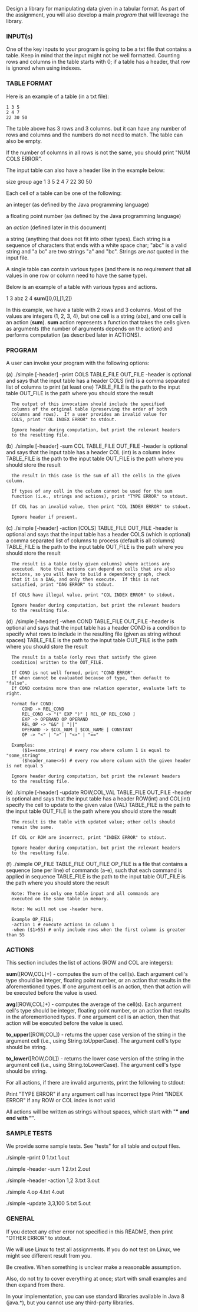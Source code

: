 
Design a library for manipulating data given in a tabular format.  As
part of the assignment, you will also develop a main *program* that
will leverage the library.


### INPUT(s)

One of the key inputs to your program is going to be a txt file that
contains a table.  Keep in mind that the input might not be well
formatted.  Counting rows and columns in the table starts with 0; if a
table has a header, that row is ignored when using indexes.


### TABLE FORMAT

Here is an example of a table (in a txt file):

```
1 3 5
2 4 7
22 30 50
```

The table above has 3 rows and 3 columns. but it can have any number
of rows and columns and the numbers do not need to match.  The table
can also be empty.

If the number of columns in all rows is not the same, you should print
"NUM COLS ERROR".

The input table can also have a header like in the example below:

size group age
1 3 5
2 4 7
22 30 50

Each cell of a table can be one of the following:

  an integer (as defined by the Java programming language)

  a floating point number (as defined by the Java programming language)

  an *action* (defined later in this document)

  a string (anything that does not fit into other types).  Each string
  is a sequence of characters that ends with a white space char; "abc"
  is a valid string and "a bc" are two strings "a" and "bc".  Strings
  are *not* quoted in the input file.

A single table can contain various types (and there is no requirement
that all values in one row or column need to have the same type).

Below is an example of a table with various types and actions.

1 3 abz
2 4 __sum__([0,0],[1,2])

In this example, we have a table with 2 rows and 3 columns.  Most of
the values are integers (1, 2, 3, 4), but one cell is a string (abz),
and one cell is an action (__sum__).  __sum__ action represents a
function that takes the cells given as arguments (the number of
arguments depends on the action) and performs computation (as
described later in ACTIONS).


### PROGRAM

A user can invoke your program with the following options:

  (a) ./simple [-header] -print COLS TABLE_FILE OUT_FILE
      -header is optional and says that the input table has a header
      COLS (int) is a comma separated list of columns to print (at least one)
      TABLE_FILE is the path to the input table
      OUT_FILE is the path where you should store the result

      The output of this invocation should include the specified
      columns of the original table (preserving the order of both
      columns and rows).  If a user provides an invalid value for
      COLS, print "COL INDEX ERROR" to stdout.

      Ignore header during computation, but print the relevant headers
      to the resulting file.

  (b) ./simple [-header] -sum COL TABLE_FILE OUT_FILE
      -header is optional and says that the input table has a header
      COL (int) is a column index
      TABLE_FILE is the path to the input table
      OUT_FILE is the path where you should store the result

      The result in this case is the sum of all the cells in the given column.

      If types of any cell in the column cannot be used for the sum
      function (i.e., strings and actions), print "TYPE ERROR" to stdout.

      If COL has an invalid value, then print "COL INDEX ERROR" to stdout.

      Ignore header if present.

   (c) ./simple [-header] -action [COLS] TABLE_FILE OUT_FILE
      -header is optional and says that the input table has a header
      COLS (which is optional) a comma separated list of columns to process (default is all columns)
      TABLE_FILE is the path to the input table
      OUT_FILE is the path where you should store the result

      The result is a table (only given columns) where actions are
      executed.  Note that actions can depend on cells that are also
      actions, so you will have to build a dependency graph, check
      that it is a DAG, and only then execute.  If this is not
      satisfied, print "DAG ERROR" to stdout.

      If COLS have illegal value, print "COL INDEX ERROR" to stdout.

      Ignore header during computation, but print the relevant headers 
      to the resulting file.

   (d) ./simple [-header] -when COND TABLE_FILE OUT_FILE
      -header is optional and says that the input table has a header
      COND is a condition to specify what rows to include in the resulting file (given as string without spaces)
      TABLE_FILE is the path to the input table
      OUT_FILE is the path where you should store the result

      The result is a table (only rows that satisfy the given
      condition) written to the OUT_FILE.

      If COND is not well formed, print "COND ERROR".
      If when cannot be evaluated because of type, then default to "false".
      If COND contains more than one relation operator, evaluate left to right.

      Format for COND:
          COND -> REL_COND
          REL_COND -> "(" EXP ")" [ REL_OP REL_COND ]
          EXP -> OPERAND OP OPERAND
          REL_OP -> "&&" | "||"
          OPERAND -> $COL_NUM | $COL_NAME | CONSTANT
          OP -> "<" | ">" | "<>" | "=="

      Examples:
          ($1==some_string) # every row where column 1 is equal to "some_string"
          ($header_name<>5) # every row where column with the given header is not equal 5

      Ignore header during computation, but print the relevant headers
      to the resulting file.

   (e) ./simple [-header] -update ROW,COL,VAL TABLE_FILE OUT_FILE
      -header is optional and says that the input table has a header
      ROW(int) and COL(int) specify the cell to update to the given value (VAL)
      TABLE_FILE is the path to the input table
      OUT_FILE is the path where you should store the result

      The result is the table with updated value; other cells should
      remain the same.

      If COL or ROW are incorrect, print "INDEX ERROR" to stdout.

      Ignore header during computation, but print the relevant headers
      to the resulting file.

   (f) ./simple OP_FILE TABLE_FILE OUT_FILE
      OP_FILE is a file that contains a sequence (one per line) of commands (a-e), such that each command is applied in sequence
      TABLE_FILE is the path to the input table
      OUT_FILE is the path where you should store the result

      Note: There is only one table input and all commands are
      executed on the same table in memory.

      Note: We will not use -header here.

      Example OP_FILE;
      -action 1 # execute actions in column 1
      -when ($1>55) # only include rows when the first column is greater than 55


### ACTIONS

This section includes the list of actions (ROW and COL are integers):

  __sum__([ROW,COL]+) - computes the sum of the cell(s).
  Each argument cell's type should be integer, floating point number,
  or an action that results in the aforementioned types.  If one
  argument cell is an action, then that action will be executed before
  the value is used.

  __avg__([ROW,COL]+) - computes the average of the cell(s).
  Each argument cell's type should be integer, floating point number,
  or an action that results in the aforementioned types.  If one
  argument cell is an action, then that action will be executed before
  the value is used.

  __to_upper__([ROW,COL]) - returns the upper case version of the
  string in the argument cell (i.e., using String.toUpperCase).
  The argument cell's type should be string.
  
  __to_lower__([ROW,COL]) - returns the lower case version of the
  string in the argument cell (i.e., using String.toLowerCase).
  The argument cell's type should be string.

For all actions, if there are invalid arguments, print the following to stdout:

  Print "TYPE ERROR" if any argument cell has incorrect type
  Print "INDEX ERROR" if any ROW or COL index is not valid

All actions will be written as strings without spaces, which start
with "__" and end with "__".


### SAMPLE TESTS

We provide some sample tests. See "tests" for all table and output
files.

./simple -print 0 1.txt 1.out

./simple -header -sum 1 2.txt 2.out

./simple -header -action 1,2 3.txt 3.out

./simple 4.op 4.txt 4.out

./simple -update 3,3,100 5.txt 5.out


### GENERAL

If you detect any other error not specified in this README, then print
"OTHER ERROR" to stdout.

We will use Linux to test all assignments.  If you do not test on
Linux, we might see different result from you.

Be creative.  When something is unclear make a reasonable assumption.

Also, do not try to cover everything at once; start with small
examples and then expand from there.

In your implementation, you can use standard libraries available in
Java 8 (java.*), but you cannot use any third-party libraries.
